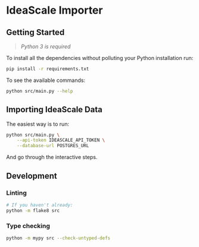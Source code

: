 IdeaScale Importer
===

## Getting Started

> *Python 3 is required*

To install all the dependencies without polluting your Python installation run:

```sh
pip install -r requirements.txt
```

To see the available commands:

```sh
python src/main.py --help
```

## Importing IdeaScale Data

The easiest way is to run:

```sh
python src/main.py \
    --api-token IDEASCALE_API_TOKEN \
    --database-url POSTGRES_URL
```

And go through the interactive steps.

## Development

### Linting

```sh
# If you haven't already:
python -m flake8 src
```

### Type checking

```sh
python -m mypy src --check-untyped-defs
```
